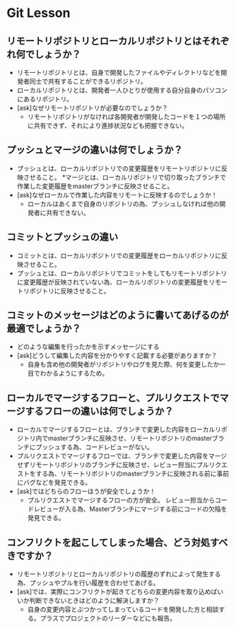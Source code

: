 # Git Lesson

## リモートリポジトリとローカルリポジトリとはそれぞれ何でしょうか？
* リモートリポジトリとは、自身で開発したファイルやディレクトリなどを開発者同士で共有することができるリポジトリ。
* ローカルリポジトリとは、開発者一人ひとりが使用する自分自身のパソコンにあるリポジトリ。
* [ask]なぜリモートリポジトリが必要なのでしょうか？
  * リモートリポジトリがなければ各開発者が開発したコードを１つの場所に共有できず、それにより進捗状況なども把握できない。

## プッシュとマージの違いは何でしょうか？
* プッシュとは、ローカルリポジトリでの変更履歴をリモートリポジトリに反映させること。
*マージとは、ローカルリポジトリで切り取ったブランチで作業した変更履歴をmasterブランチに反映させること。
* [ask]なぜローカルで作業した内容をリモートに反映するのでしょうか！
  * ローカルはあくまで自身のリポジトリの為、プッシュしなければ他の開発者に共有できない。

## コミットとプッシュの違い
* コミットとは、ローカルリポジトリでの変更履歴をローカルリポジトリに反映させること。
* プッシュとは、ローカルリポジトリでコミットをしてもリモートリポジトリに変更履歴が反映されていない為、ローカルリポジトリの変更履歴をリモートリポジトリに反映させること。


## コミットのメッセージはどのように書いてあげるのが最適でしょうか？
* どのような編集を行ったかを示すメッセージにする
* [ask]どうして編集した内容を分かりやすく記載する必要がありますか？
  * 自身も含め他の開発者がリポジトリやログを見た際、何を変更したか一目でわかるようにするため。

## ローカルでマージするフローと、プルリクエストでマージするフローの違いは何でしょうか？
* ローカルでマージするフローとは、ブランチで変更した内容をローカルリポジトリ内でmasterブランチに反映させ、リモートリポジトリのmasterブランチにプッシュする為、コードレビューがない。
* プルリクエストでマージするフローでは、ブランチで変更した内容をマージせずリモートリポジトリのブランチに反映させ、レビュー担当にプルリクエストをする為、リモートリポジトリのmasterブランチに反映される前に事前にバグなどを発見できる。
* [ask]ではどちらのフローほうが安全でしょうか！
  * プルリクエストでマージするフローの方が安全。
レビュー担当からコードレビューが入る為、Masterブランチにマージする前にコードの欠陥を発見できる。

## コンフリクトを起こしてしまった場合、どう対処すべきですか？
* リモートリポジトリとローカルリポジトリの履歴のずれによって発生する為、プッシュやプルを行い履歴を合わせてあげる。
* [ask]では、実際にコンフリクトが起きてどちらの変更内容を取り込めばいいか判断できないときはどのように解決しますか？
  * 自身の変更内容とぶつかってしまっているコードを開発した方と相談する。プラスでプロジェクトのリーダーなどにも報告。